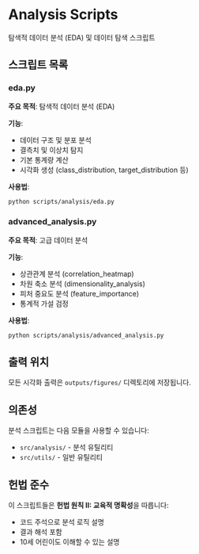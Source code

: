 # Analysis Scripts

탐색적 데이터 분석 (EDA) 및 데이터 탐색 스크립트

## 스크립트 목록

### eda.py
**주요 목적**: 탐색적 데이터 분석 (EDA)

**기능**:
- 데이터 구조 및 분포 분석
- 결측치 및 이상치 탐지
- 기본 통계량 계산
- 시각화 생성 (class_distribution, target_distribution 등)

**사용법**:
```bash
python scripts/analysis/eda.py
```

### advanced_analysis.py
**주요 목적**: 고급 데이터 분석

**기능**:
- 상관관계 분석 (correlation_heatmap)
- 차원 축소 분석 (dimensionality_analysis)
- 피처 중요도 분석 (feature_importance)
- 통계적 가설 검정

**사용법**:
```bash
python scripts/analysis/advanced_analysis.py
```

## 출력 위치

모든 시각화 출력은 `outputs/figures/` 디렉토리에 저장됩니다.

## 의존성

분석 스크립트는 다음 모듈을 사용할 수 있습니다:
- `src/analysis/` - 분석 유틸리티
- `src/utils/` - 일반 유틸리티

## 헌법 준수

이 스크립트들은 **헌법 원칙 II: 교육적 명확성**을 따릅니다:
- 코드 주석으로 분석 로직 설명
- 결과 해석 포함
- 10세 어린이도 이해할 수 있는 설명